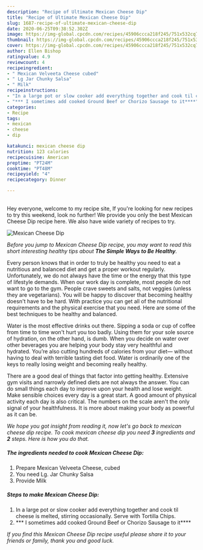 ```yaml
---
description: "Recipe of Ultimate Mexican Cheese Dip"
title: "Recipe of Ultimate Mexican Cheese Dip"
slug: 1687-recipe-of-ultimate-mexican-cheese-dip
date: 2020-06-25T09:38:52.302Z
image: https://img-global.cpcdn.com/recipes/45906ccca218f245/751x532cq70/mexican-cheese-dip-recipe-main-photo.jpg
thumbnail: https://img-global.cpcdn.com/recipes/45906ccca218f245/751x532cq70/mexican-cheese-dip-recipe-main-photo.jpg
cover: https://img-global.cpcdn.com/recipes/45906ccca218f245/751x532cq70/mexican-cheese-dip-recipe-main-photo.jpg
author: Ellen Bishop
ratingvalue: 4.9
reviewcount: 4
recipeingredient:
- " Mexican Velveeta Cheese cubed"
- " Lg Jar Chunky Salsa"
- " Milk"
recipeinstructions:
- "In a large pot or slow cooker add everything together and cook til cheese is melted, stirring occasionally. Serve with Tortilla Chips."
- "*** I sometimes add cooked Ground Beef or Chorizo Sausage to it****"
categories:
- Recipe
tags:
- mexican
- cheese
- dip

katakunci: mexican cheese dip 
nutrition: 123 calories
recipecuisine: American
preptime: "PT24M"
cooktime: "PT48M"
recipeyield: "4"
recipecategory: Dinner

---
```

<br>
Hey everyone, welcome to my recipe site, If you're looking for new recipes to try this weekend, look no further! We provide you only the best Mexican Cheese Dip recipe here. We also have wide variety of recipes to try.
<br>


![Mexican Cheese Dip](https://img-global.cpcdn.com/recipes/45906ccca218f245/751x532cq70/mexican-cheese-dip-recipe-main-photo.jpg)

<i>Before you jump to Mexican Cheese Dip recipe, you may want to read this short interesting healthy tips about <strong>The Simple Ways to Be Healthy</strong>.</i>

Every person knows that in order to truly be healthy you need to eat a nutritious and balanced diet and get a proper workout regularly. Unfortunately, we do not always have the time or the energy that this type of lifestyle demands. When our work day is complete, most people do not want to go to the gym. People crave sweets and salts, not veggies (unless they are vegetarians). You will be happy to discover that becoming healthy doesn't have to be hard. With practice you can get all of the nutritional requirements and the physical exercise that you need. Here are some of the best techniques to be healthy and balanced.

Water is the most effective drinks out there. Sipping a soda or cup of coffee from time to time won't hurt you too badly. Using them for your sole source of hydration, on the other hand, is dumb. When you decide on water over other beverages you are helping your body stay very healthful and hydrated. You’re also cutting hundreds of calories from your diet— without having to deal with terrible tasting diet food. Water is ordinarily one of the keys to really losing weight and becoming really healthy.

There are a good deal of things that factor into getting healthy. Extensive gym visits and narrowly defined diets are not always the answer. You can do small things each day to improve upon your health and lose weight. Make sensible choices every day is a great start. A good amount of physical activity each day is also critical. The numbers on the scale aren't the only signal of your healthfulness. It is more about making your body as powerful as it can be. 


<i>We hope you got insight from reading it, now let's go back to mexican cheese dip recipe. To cook mexican cheese dip you need <strong>3</strong> ingredients and <strong>2</strong> steps. Here is how you do that.
</i>

##### The ingredients needed to cook Mexican Cheese Dip:

1. Prepare  Mexican Velveeta Cheese, cubed
1. You need  Lg. Jar Chunky Salsa
1. Provide  Milk


##### Steps to make Mexican Cheese Dip:

1. In a large pot or slow cooker add everything together and cook til cheese is melted, stirring occasionally. Serve with Tortilla Chips.
1. *** I sometimes add cooked Ground Beef or Chorizo Sausage to it****


<i>If you find this Mexican Cheese Dip recipe useful please share it to your friends or family, thank you and good luck.</i>
